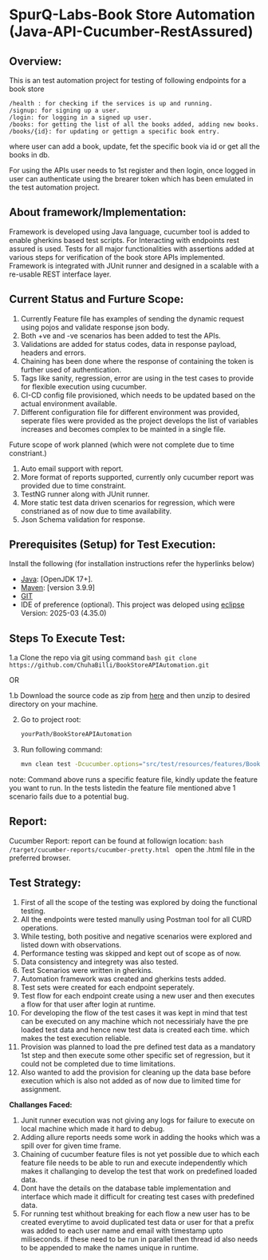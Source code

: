# SpurQ-Labs-Book Store Automation (Java-API-Cucumber-RestAssured)

## **Overview:**
This is an test automation project for testing of following endpoints for a book store

	/health : for checking if the services is up and running.
	/signup: for signing up a user.
	/login: for logging in a signed up user.
	/books: for getting the list of all the books added, adding new books.
	/books/{id}: for updating or gettign a specific book entry.

where user can add a book, update, fet the specific book via id or get all the books in db.

For using the APIs user needs to 1st register and then login, once logged in user can authenticate using the brearer token which has been emulated in the test automation project.

## **About framework/Implementation:**
Framework is developed using Java language, cucumber tool is added to enable gherkins based test scripts. For Interacting with endpoints rest assured is used. 
Tests for all major functionalities with assertions added at various steps for verification of the book store APIs implemented. 
Framework is integrated with JUnit runner and designed in a scalable with a re-usable REST interface layer.

## **Current Status and Furture Scope:**
1. Currently Feature file has examples of sending the dynamic request using pojos and validate response json body.
2. Both +ve and -ve scenarios has been added to test the APIs.
3. Validations are added for status codes, data in response payload, headers and errors.
4. Chaining has been done where the response of containing the token is further used of authentication.
5. Tags like sanity, regression, error are using in the test cases to provide for flexible execution using cucumber.
6. CI-CD config file provisioned, which needs to be updated based on the actual environment available.
7. Different configuration file for different environment was provided, seperate files were provided as the project develops the list of variables increases and becomes complex to be mainted in a single file.

Future scope of work planned (which were not complete due to time constriant.)

1. Auto email support with report.
2. More format of reports supported, currently only cucumber report was provided due to time constraint.
3. TestNG runner along with JUnit runner.
4. More static test data driven scenarios for regression, which were constrianed as of now due to time availability.
5. Json Schema validation for response.


## **Prerequisites (Setup) for Test Execution:**

Install the following (for installation instructions refer the hyperlinks below)

- [Java](https://www.guru99.com/install-java.html): [OpenJDK 17+].
- [Maven](https://mkyong.com/maven/how-to-install-maven-in-windows/): [version 3.9.9]
- [GIT](https://phoenixnap.com/kb/how-to-install-git-windows)
- IDE of preference (optional). This project was deloped using [eclipse](https://www.eclipse.org/downloads/packages/installer) Version: 2025-03 (4.35.0)


## **Steps To Execute Test:**

1.a Clone the repo via git using command 
	```bash
	git clone https://github.com/ChuhaBilli/BookStoreAPIAutomation.git
	```

OR 

1.b Download the source code as zip from [here](https://github.com/ChuhaBilli/BookStoreAPIAutomation) and then unzip to desired directory on your machine.

2. Go to project root: 
	```bash
	yourPath/BookStoreAPIAutomation
	```
3. Run following command: 
	```bash
	mvn clean test -Dcucumber.options="src/test/resources/features/BookStore/BookOperations.feature --tags @sanity"
	```

note: Command above runs a specific feature file, kindly update the feature you want to run. 
In the tests listedin the feature file mentioned abve 1 scenario fails due to a potential bug.

## **Report:**
Cucumber Report: report can be found at followign location:
	 ```bash
	/target/cucumber-reports/cucumber-pretty.html
	```
 open the .html file in the preferred browser.

## **Test Strategy:**
1. First of all the scope of the testing was explored by doing the functional testing.
2. All the endpoints were tested manully using Postman tool for all CURD operations.
3. While testing, both positive and negative scenarios were explored and listed down with observations.
4. Performance testing was skipped and kept out of scope as of now.
5. Data consistency and integrety was also tested.
6. Test Scenarios were written in gherkins.
7. Automation framework was created and gherkins tests added.
8. Test sets were created for each endpoint seperately.
9. Test flow for each endpoint create using a new user and then executes a flow for that user after login at runtime.
10. For developing the flow of the test cases it was kept in mind that test can be executed on any machine which not necessirialy
have the pre loaded test data and hence new test data is created each time. which makes the test execution reliable.
11. Provision was planned to load the pre defined test data as a mandatory 1st step and then execute some other specific set of regression, but it could not be completed due to time limitations.
12. Also wanted to add the provision for cleaning up the data base before execution which is also not added as of now due to limited time for assignment.

**Challanges Faced:**
1. Junit runner execution was not giving any logs for failure to execute on local machine which made it hard to debug.
2. Adding allure reports needs some work in adding the hooks which was a spill over for given time frame.
2. Chaining of cucumber feature files is not yet possible due to which each feature file needs to be able to run and execute independently which makes it challanging to develop 
the test that work on predefined loaded data.
4. Dont have the details on the database table implementation and interface which made it difficult for creating test cases with predefined data.
5. For running test whithout breaking for each flow a new user has to be created everytime to avoid duplicated test data or user 
for that a prefix was added to each user name and email with timestamp upto miliseconds. if these need to be run in parallel then thread id also needs to be appended to make the names unique in runtime.





